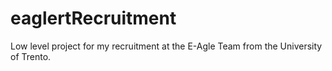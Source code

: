 # eaglertRecruitment
Low level project for my recruitment at the E-Agle Team from the University of Trento.
